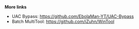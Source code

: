 **More links**
- UAC Bypass: https://github.com/EbolaMan-YT/UAC-Bypass
- Batch MultiTool: https://github.com/iZuhn/WinTool
